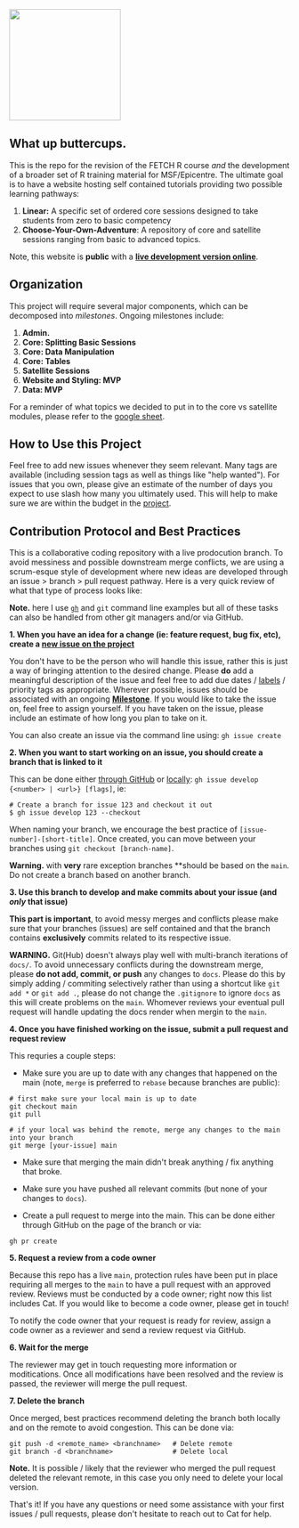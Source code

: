 <img src=https://github.com/user-attachments/assets/b51559e6-31f3-490a-8755-5c65357afddb width=200px>

## What up buttercups.
This is the repo for the revision of the FETCH R course *and* the development of a broader set of R training material for MSF/Epicentre. The ultimate goal is to have a website hosting self contained tutorials providing two possible learning pathways:
1. **Linear:** A specific set of ordered core sessions designed to take students from zero to basic competency
2. **Choose-Your-Own-Adventure**: A repository of core and satellite sessions ranging from basic to advanced topics.

Note, this website is **public** with a **[live development version online](https://epicentre-msf.github.io/repicentre/)**.

## Organization
This project will require several major components, which can be decomposed into *milestones*. Ongoing milestones include:
1. **Admin.** 
2. **Core: Splitting Basic Sessions**
3. **Core: Data Manipulation**
4. **Core: Tables**
5. **Satellite Sessions**
6. **Website and Styling: MVP**
7. **Data: MVP**

For a reminder of what topics we decided to put in to the core vs satellite modules, please refer to the [google sheet](https://docs.google.com/spreadsheets/d/1oqAkFwQVuDzfRouxglN-UT9RMDzl7TLfD5_g0ayPhZU/edit?gid=0#gid=0).

## How to Use this Project
Feel free to add new issues whenever they seem relevant. Many tags are available (including session tags as well as things like "help wanted"). For issues that you own, please give an estimate of the number of days you expect to use slash how many you ultimately used. This will help to make sure we are within the budget in the [project](https://github.com/orgs/epicentre-msf/projects/5/).

## Contribution Protocol and Best Practices
This is a collaborative coding repository with a live prodocution branch. To avoid messiness and possible downstream merge conflicts, we are using a scrum-esque style of development where new ideas are developed through an issue > branch > pull request pathway. Here is a very quick review of what that type of process looks like:

**Note.** here I use [`gh`](https://cli.github.com/) and `git` command line examples but all of these tasks can also be handled from other git managers and/or via GitHub.


**1. When you have an idea for a change (ie: feature request, bug fix, etc), create a [new issue on the project](https://github.com/orgs/epicentre-msf/projects/5/)**

You don't have to be the person who will handle this issue, rather this is just a way of bringing attention to the desired change. Please **do** add a meaningful description of the issue and feel free to add due dates / [labels](https://github.com/epicentre-msf/repicentre/labels) / priority tags as appropriate. Wherever possible, issues should be associated with an ongoing [**Milestone**](https://github.com/epicentre-msf/repicentre/milestones). If you would like to take the issue on, feel free to assign yourself. If you have taken on the issue, please include an estimate of how long you plan to take on it.

You can also create an issue via the command line using: `gh issue create`

**2. When you want to start working on an issue, you should create a branch that is linked to it**

This can be done either [through GitHub](https://docs.github.com/en/issues/tracking-your-work-with-issues/using-issues/creating-a-branch-for-an-issue) or [locally](https://cli.github.com/manual/gh_issue_develop): `gh issue develop {<number> | <url>} [flags]`, ie:

```
# Create a branch for issue 123 and checkout it out
$ gh issue develop 123 --checkout
```

When naming your branch, we encourage the best practice of `[issue-number]-[short-title]`. Once created, you can move between your branches using `git checkout [branch-name]`.

**Warning.** with **very** rare exception branches **should be based on the `main`. Do not create a branch based on another branch.

**3. Use this branch to develop and make commits about your issue (and _only_ that issue)**

**This part is important**, to avoid messy merges and conflicts please make sure that your branches (issues) are self contained and that the branch contains **exclusively** commits related to its respective issue.

**WARNING.** Git(Hub) doesn't always play well with multi-branch iterations of `docs/`. To avoid unnecessary conflicts during the downstream merge, please **do not add, commit, or push** any changes to `docs`. Please do this by simply adding / commiting selectively rather than using a shortcut like `git add *` or `git add .`, please do not change the `.gitignore` to ignore `docs` as this will create problems on the `main`. Whomever reviews your eventual pull request will handle updating the docs render when mergin to the `main`.

**4. Once you have finished working on the issue, submit a pull request and request review**

This requries a couple steps:

- Make sure you are up to date with any changes that happened on the main (note, `merge` is preferred to `rebase` because branches are public):
```
# first make sure your local main is up to date
git checkout main
git pull

# if your local was behind the remote, merge any changes to the main into your branch
git merge [your-issue] main
```

- Make sure that merging the main didn't break anything / fix anything that broke.

- Make sure you have pushed all relevant commits (but none of your changes to `docs`).

- Create a pull request to merge into the main. This can be done either through GitHub on the page of the branch or via:
```
gh pr create
```

**5. Request a review from a code owner**

Because this repo has a live `main`, protection rules have been put in place requiring all merges to the `main` to have a pull request with an approved review. Reviews must be conducted by a code owner; right now this list includes Cat. If you would like to become a code owner, please get in touch!

To notify the code owner that your request is ready for review, assign a code owner as a reviewer and send a review request via GitHub.

**6. Wait for the merge**

The reviewer may get in touch requesting more information or moditications. Once all modifications have been resolved and the review is passed, the reviewer will merge the pull request.

**7. Delete the branch**

Once merged, best practices recommend deleting the branch both locally and on the remote to avoid congestion. This can be done via:
```
git push -d <remote_name> <branchname>   # Delete remote
git branch -d <branchname>               # Delete local
```

**Note.** It is possible / likely that the reviewer who merged the pull request deleted the relevant remote, in this case you only need to delete your local version.

That's it! If you have any questions or need some assistance with your first issues / pull requests, please don't hesitate to reach out to Cat for help.
